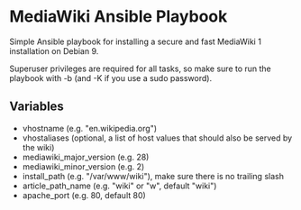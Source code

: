 MediaWiki Ansible Playbook
==========================

Simple Ansible playbook for installing a secure and fast MediaWiki 1 installation on Debian 9.

Superuser privileges are required for all tasks, so make sure to run the playbook with -b (and -K if you use a sudo password).

Variables
---------

- vhostname (e.g. "en.wikipedia.org")
- vhostaliases (optional, a list of host values that should also be served by the wiki)
- mediawiki_major_version (e.g. 28)
- mediawiki_minor_version (e.g. 2)
- install_path (e.g. "/var/www/wiki"), make sure there is no trailing slash
- article_path_name (e.g. "wiki" or "w", default "wiki")
- apache_port (e.g. 80, default 80)
